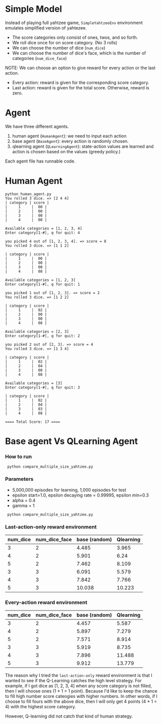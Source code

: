 # Simple Model #
Instead of playing full yahtzee game, `SimpleYahtzeeEnv` environment emulates simplified version of yahtezee.

- The score categories only consist of ones, twos, and so forth.
- We roll dice once for on score category. (No 3 rolls)
- We can choose the number of dice (`num_dice`)
- We can choose the number of dice's face, which is the number of categories (`num_dice_face`)

NOTE: We can choose an option to give reward for every action or the last action.
- Every action: reward is given for the corresponding score category.
- Last action: reward is given for the total score. Otherwise, reward is zero.

# Agent #
We have three different agents.
1. human agent (`HumanAgent`): we need to input each action
2. base agent (`BaseAgent`): every action is randomly chosen.
3. qlearning agent (`QLearningAgent`): state-action values are learned and action is chosen based on the values (greedy policy.) 

Each agent file has runnable code.

# Human Agent #
```commandline
python human_agent.py
You rolled 3 dice. => [2 4 4]
| category | score |
|     1     |  00 |
|     2     |  00 |
|     3     |  00 |
|     4     |  00 |

Available categories = [1, 2, 3, 4]
Enter category[1-#], q for quit: 4

you picked 4 out of [1, 2, 3, 4]. => score = 8
You rolled 3 dice. => [1 1 2]

| category | score |
|     1     |  00 |
|     2     |  00 |
|     3     |  00 |
|     4     |  08 |

Available categories = [1, 2, 3]
Enter category[1-#], q for quit: 1

you picked 1 out of [1, 2, 3]. => score = 2
You rolled 3 dice. => [1 2 2]

| category | score |
|     1     |  02 |
|     2     |  00 |
|     3     |  00 |
|     4     |  08 |

Available categories = [2, 3]
Enter category[1-#], q for quit: 2

you picked 2 out of [2, 3]. => score = 4
You rolled 3 dice. => [1 3 4]

| category | score |
|     1     |  02 |
|     2     |  04 |
|     3     |  00 |
|     4     |  08 |

Available categories = [3]
Enter category[1-#], q for quit: 3

| category | score |
|     1     |  02 |
|     2     |  04 |
|     3     |  03 |
|     4     |  08 |

==== Total Score: 17 ====
```

# Base agent Vs QLearning Agent #

### How to run ###
``` python compare_multiple_size_yahtzee.py```

### Parameters ###
- 5,000,000 episodes for learning, 1,000 episodes for test
- epsilon start=1.0, epsilon decaying rate = 0.99995, epsilon min=0.3
- alpha = 0.4
- gamma = 1

``` python compare_multiple_size_yahtzee.py```

### Last-action-only reward environment ###
| num_dice | num_dice_face | base (random) | Qlearning |
|----------|---------------|---------------|-----------|
| 3        | 2             | 4.485         | 3.965     |
| 4        | 2             | 5.901         | 6.24      |
| 5        | 2             | 7.462         | 8.109     |
| 3        | 3             | 6.091         | 5.579     |
| 4        | 3             | 7.842         | 7.766     |
| 5        | 3             | 10.038        | 10.223    |

### Every-action reward environment ###
| num_dice | num_dice_face | base (random) | Qlearning |
|----------|---------------|---------------|-----------|
| 3        | 2             | 4.457         | 5.587     |
| 4        | 2             | 5.897         | 7.279     |
| 5        | 2             | 7.571         | 8.914     |
| 3        | 3             | 5.919         | 8.735     |
| 4        | 3             | 7.896         | 11.488    |
| 5        | 3             | 9.912         | 13.779    |

The reason why I tried the `last-action-only` reward environment is that I wanted to see if the Q-Learning catches the high level strategy.
For example, if I got dice as [1, 2, 3, 4] when any score category is not filled, then I will choose ones (1 * 1 = 1 point).
Because I'd like to keep the chance to fill high number score cateogies with higher numbers.
In other words, if I choose to fill fours with the above dice, then I will only get 4 points (4 * 1 = 4) with the highest score category.

However, Q-learning did not catch that kind of human strategy.